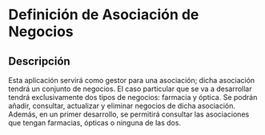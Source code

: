# Definición de Asociación de Negocios

## Descripción

Esta aplicación servirá como gestor para una asociación; dicha asociación tendrá un conjunto de negocios.
El caso particular que se va a desarrollar tendrá exclusivamente dos tipos de negocios: farmacia y óptica.
Se podrán añadir, consultar, actualizar y eliminar negocios de dicha asociación.
Además, en un primer desarrollo, se permitirá consultar las asociaciones que tengan farmacias, ópticas o ninguna de las dos.
